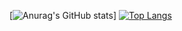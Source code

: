 [![Anurag's GitHub stats](https://github-readme-stats.vercel.app/api?username=getuliomedeiros&show_icons=true&theme=dracula)]
[![Top Langs](https://github-readme-stats.vercel.app/api/top-langs/?username=getuliomedeiros&layout=compact)](https://github.com/anuraghazra/github-readme-stats)
